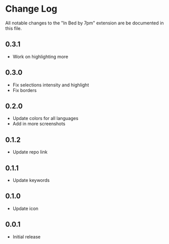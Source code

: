 # Change Log

All notable changes to the "In Bed by 7pm" extension are be documented in this file.

## 0.3.1

- Work on highlighting more

## 0.3.0

- Fix selections intensity and highlight
- Fix borders

## 0.2.0

- Update colors for all languages
- Add in more screenshots

## 0.1.2

- Update repo link

## 0.1.1

- Update keywords

## 0.1.0

- Update icon

## 0.0.1

- Initial release
